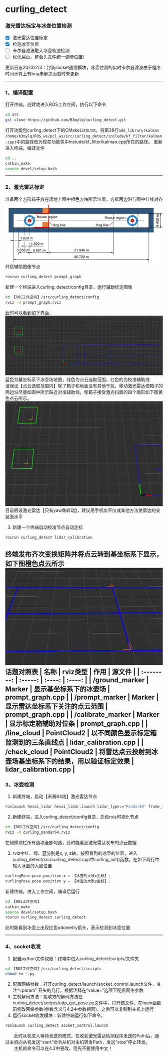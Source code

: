 # curling_detect

### 激光雷达标定与冰壶位置检测
- [x] 激光雷达位置标定
- [x] 检测冰壶位置
- [ ] 卡尔曼滤波融入冰壶轨迹检测
- [ ] 优化屎山，整合头文件统一调参位置\

更新日志2023/2/3：封装socket通信模块，冰壶位置的实时卡尔曼滤波由于程序时间计算上有bug未解决而暂时未更新


---
### 1、编译配置
打开终端，创建或进入ROS工作空间，执行以下命令
```bash
cd src
git clone https://github.com/B3mylq/curling_detect.git
```
打开功能包curling_detect下的CMakeLists.txt，将第38行`add_library(kalman /home/b3mylq/ROS_ws/pcl_ws/src/curling_detect/include/kf_filter/kalman.cpp)`中的路径改为现在功能包中include/kf_filter/kalman.cpp所在的路径。
重新进入终端，编译文件
```bash
cd ..
catkin_make
source devel/setup.bash
```
---
### 2、激光雷达标定
准备两个方形箱子放在场地上图中橙色方块所示位置，方框两边沿与图中红线对齐\
![](https://github.com/B3mylq/curling_detect/blob/main/img/calibrate.png)
开启辅助图像节点
```bash
rosrun curling_detect prompt_graph
```
新建一个终端进入curling_detect/config目录，运行辅助标定图像
```bash
cd 【ROS工作空间】/src/curling_detect/config
rviz -d prompt_graph.rviz
```
此时可以看到如下界面，\
![](https://github.com/B3mylq/curling_detect/blob/main/img/promtp_graph.png)
蓝色为基坐标系下冰壶场地图，绿色为点云选取范围，红色的为校准辅助线\
请保证【点云选取范围内】除了箱子和地面没有其他干扰，移动激光雷达使箱子的两边沿尽量如图中所示贴近对准辅助线，使箱子接受激光扫面的四个面形如下图黄色点云所示。\
![](https://github.com/B3mylq/curling_detect/blob/main/img/calibrate_example01.png)
目前假设激光雷达【只有yaw角转动】，建议用手机水平仪或其他方法使雷达的安装面水平

3. 新建一个终端启动校准节点自动定标
```bash
rosrun curling_detect lidar_calibration
```
终端发布齐次变换矩阵并将点云转到基坐标系下显示，如下图橙色点云所示
![](https://github.com/B3mylq/curling_detect/blob/main/img/calibrate_example02.png)\
__话题对照表__
| 名称        | rviz类型   |  作用  |  源文件  |
| :--------:   | :-----:  | :----:  | :----: |
| /ground_marker     | Marker |   显示基坐标系下的冰壶场     | prompt_graph.cpp |
| /prompt_marker     |   Marker   |   显示雷达坐标系下关注的点云范围   | prompt_graph.cpp |
| /calibrate_marker  |    Marker    |  显示标定箱辅助对位条  | prompt_graph.cpp |
| /line_cloud  |    PointCloud2    |  以不同颜色显示标定箱监测到的三条直线点  | lidar_calibration.cpp |
| /check_cloud  |    PointCloud2    |  将雷达点云投射到冰壶场基坐标系下的结果，用以验证标定效果  | lidar_calibration.cpp |
---
### 3、冰壶检测
1. 新建终端，启动【禾赛64线】激光雷达节点
```bash
roslaunch hesai_lidar hesai_lidar.launch lidar_type:="Pandar64" frame_id:="Pandar64"
```
2. 新建终端，进入curling_detect/config目录，启动rviz可视化节点
```bash
cd 【ROS工作空间】/src/curling_detect/config
rviz -d curling_pandar64.rviz
```
左侧模块栏所有选项全部勾选，此时能看到激光雷达发布的点云数据

3. rviz中红、绿、蓝分别是x, y, z轴，按照看到的冰壶的位置，进入curling_detect/src/curling_detect.cpp中curling_init()函数，在如下两行中输入冰壶的大致位置
```cpp
curlingPose.pose.position.x = 【冰壶的大致x坐标】;
curlingPose.pose.position.y = 【冰壶的大致y坐标】;
```
新建终端，进入工作空间，编译后运行
```bash
cd 【ROS工作空间】
catkin_make
source devel/setup.bash
rosrun curling_detect curling_detect
```
此时能看到冰壶上出现红色odometry箭头，表示检测到冰壶位置

---
### 4、socket收发
1. 配置python文件权限：终端中进入curling_detect/scripts/文件夹
```bash
cd 【ROS工作空间】/src/curling_detect/scripts
chmod +x *.py
```
2. 配置网络参数：打开curling_detect/launch/socket_control.launch文件，关注“<param” 开头的几行，根据注释在“value=”选项下配置网络参数
3. 主机解码方法：接收方的解码方法在curling_detect/scripts/udp_get_pose.py文件中，打开该文件，在main函数前修改网络参数(参数含义与4.2中参数相同)，之后可以复制到主机上运行
4. 运行socket收发模块：新建终端运行如下命令。
```bash
roslaunch curling_detect socket_control.launch
```
&emsp;&emsp;此时从机进入等待发送的模式，在收到激光雷达检测程序发送的Path后，通过主机向从机发送“start”命令从机对主机转发Path，发送“stop”停止转发。\
&emsp;&emsp;主机的命令可以在4.2中更改，但先不要使用中文！